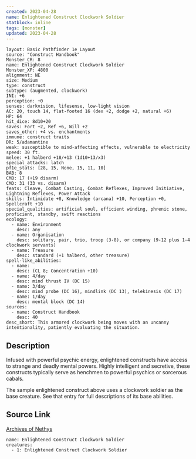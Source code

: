 ```yaml
---
created: 2023-04-28
name: Enlightened Construct Clockwork Soldier
statblock: inline
tags: [monster]
updated: 2023-04-28
---
```

```statblock
layout: Basic Pathfinder 1e Layout
source: "Construct Handbook"
Monster_CR: 8
name: Enlightened Construct Clockwork Soldier
Monster_XP: 4800
alignment: NE
size: Medium
type: construct
subtype: (augmented, clockwork)
INI: +6
perception: +0
senses: darkvision, lifesense, low-light vision
AC: 20, touch 14, flat-footed 16 (dex +2, dodge +2, natural +6)
HP: 64
hit_dice: 8d10+20
saves: Fort +2, Ref +6, Will +2
saves_other: +4 vs. enchantments
immune: construct traits
DR: 5/adamantine
weak: susceptible to mind-affecting effects, vulnerable to electricity
speed: 30 ft.
melee: +1 halberd +18/+13 (1d10+13/x3)
special_attacks: latch
pf1e_stats: [28, 15, None, 15, 11, 10]
BAB: 8
CMB: 17 (+19 disarm)
CMD: 31 (33 vs. disarm)
feats: Cleave, Combat Casting, Combat Reflexes, Improved Initiative, Lightning Reflexes, Power Attack
skills: Intimidate +8, Knowledge (arcana) +10, Perception +0, Spellcraft +10
special_qualities: artificial soul, efficient winding, phrenic stone, proficient, standby, swift reactions
ecology:
  - name: Environment
    desc: any
  - name: Organisation
    desc: solitary, pair, trio, troop (3-8), or company (9-12 plus 1-4 clockwork servants)
  - name: Treasure
    desc: standard (+1 halberd, other treasure)
spell-like_abilities:
  - name:
    desc: (CL 8; Concentration +10)
  - name: 4/day
    desc: mind thrust IV (DC 15)
  - name: 3/day
    desc: mind probe (DC 16), mindlink (DC 13), telekinesis (DC 17)
  - name: 1/day
    desc: mental block (DC 14)
sources:
  - name: Construct Handbook
    desc: 40
desc_short: This armored clockwork being moves with an uncanny intentionality, patiently evaluating the situation.
```
## Description
Infused with powerful psychic energy, enlightened constructs have access to strange and deadly mental powers. Highly intelligent and secretive, these constructs typically serve as henchmen to powerful psychics or sorcerous cabals.

 The sample enlightened construct above uses a clockwork soldier as the base creature. See that entry for full descriptions of its base abilities.
## Source Link
[Archives of Nethys](https://aonprd.com/MonsterDisplay.aspx?ItemName=Enlightened%20Construct%20Clockwork%20Soldier)
```encounter-table
name: Enlightened Construct Clockwork Soldier
creatures:
  - 1: Enlightened Construct Clockwork Soldier
```
